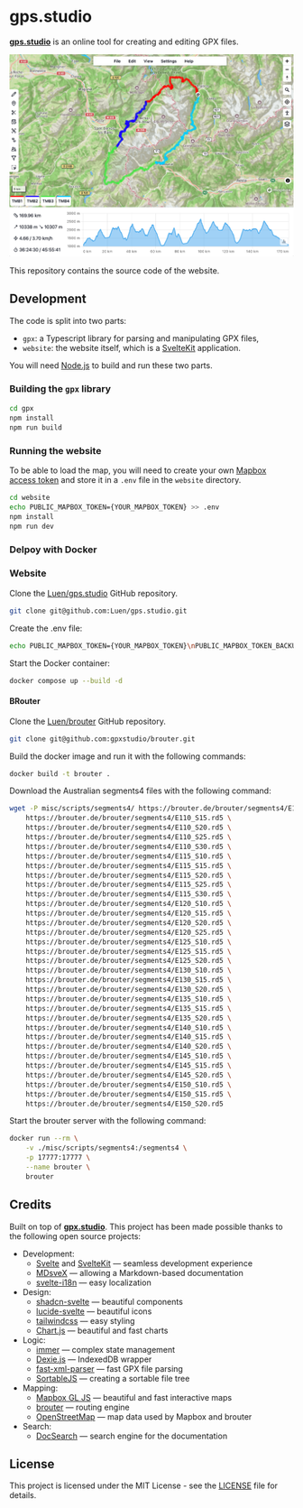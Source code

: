 # gps.studio

[**gps.studio**](https://studio.wanderstories.space) is an online tool for creating and editing GPX files.

![gps.studio screenshot](website/src/lib/assets/img/docs/getting-started/interface.png)

This repository contains the source code of the website.

## Development

The code is split into two parts:

- `gpx`: a Typescript library for parsing and manipulating GPX files,
- `website`: the website itself, which is a [SvelteKit](https://kit.svelte.dev/) application.

You will need [Node.js](https://nodejs.org/) to build and run these two parts.

### Building the `gpx` library

```bash
cd gpx
npm install
npm run build
```

### Running the website

To be able to load the map, you will need to create your own <a href="https://account.mapbox.com/auth/signup" target="_blank">Mapbox access token</a> and store it in a `.env` file in the `website` directory.

```bash
cd website
echo PUBLIC_MAPBOX_TOKEN={YOUR_MAPBOX_TOKEN} >> .env
npm install
npm run dev
```

### Delpoy with Docker

### Website

Clone the [Luen/gps.studio](https://github.com/Luen/gps.studio) GitHub repository.

```bash
git clone git@github.com:Luen/gps.studio.git
```

Create the .env file:

```bash
echo PUBLIC_MAPBOX_TOKEN={YOUR_MAPBOX_TOKEN}\nPUBLIC_MAPBOX_TOKEN_BACKUP={YOUR_BACKUP_MAPBOX_TOKEN}  >> website/.env
```

Start the Docker container:

```bash
docker compose up --build -d
```

#### BRouter

Clone the [Luen/brouter](https://github.com/gpxstudio/brouter) GitHub repository.

```bash
git clone git@github.com:gpxstudio/brouter.git
```

Build the docker image and run it with the following commands:

```bash
docker build -t brouter .
```

Download the Australian segments4 files with the following command:

```bash
wget -P misc/scripts/segments4/ https://brouter.de/brouter/segments4/E110_S10.rd5 \
    https://brouter.de/brouter/segments4/E110_S15.rd5 \
    https://brouter.de/brouter/segments4/E110_S20.rd5 \
    https://brouter.de/brouter/segments4/E110_S25.rd5 \
    https://brouter.de/brouter/segments4/E110_S30.rd5 \
    https://brouter.de/brouter/segments4/E115_S10.rd5 \
    https://brouter.de/brouter/segments4/E115_S15.rd5 \
    https://brouter.de/brouter/segments4/E115_S20.rd5 \
    https://brouter.de/brouter/segments4/E115_S25.rd5 \
    https://brouter.de/brouter/segments4/E115_S30.rd5 \
    https://brouter.de/brouter/segments4/E120_S10.rd5 \
    https://brouter.de/brouter/segments4/E120_S15.rd5 \
    https://brouter.de/brouter/segments4/E120_S20.rd5 \
    https://brouter.de/brouter/segments4/E120_S25.rd5 \
    https://brouter.de/brouter/segments4/E125_S10.rd5 \
    https://brouter.de/brouter/segments4/E125_S15.rd5 \
    https://brouter.de/brouter/segments4/E125_S20.rd5 \
    https://brouter.de/brouter/segments4/E130_S10.rd5 \
    https://brouter.de/brouter/segments4/E130_S15.rd5 \
    https://brouter.de/brouter/segments4/E130_S20.rd5 \
    https://brouter.de/brouter/segments4/E135_S10.rd5 \
    https://brouter.de/brouter/segments4/E135_S15.rd5 \
    https://brouter.de/brouter/segments4/E135_S20.rd5 \
    https://brouter.de/brouter/segments4/E140_S10.rd5 \
    https://brouter.de/brouter/segments4/E140_S15.rd5 \
    https://brouter.de/brouter/segments4/E140_S20.rd5 \
    https://brouter.de/brouter/segments4/E145_S10.rd5 \
    https://brouter.de/brouter/segments4/E145_S15.rd5 \
    https://brouter.de/brouter/segments4/E145_S20.rd5 \
    https://brouter.de/brouter/segments4/E150_S10.rd5 \
    https://brouter.de/brouter/segments4/E150_S15.rd5 \
    https://brouter.de/brouter/segments4/E150_S20.rd5
```

Start the brouter server with the following command:

```bash
docker run --rm \
    -v ./misc/scripts/segments4:/segments4 \
    -p 17777:17777 \
    --name brouter \
    brouter
```

## Credits

Built on top of [**gpx.studio**](https://gpx.studio).
This project has been made possible thanks to the following open source projects:

- Development:
  - [Svelte](https://github.com/sveltejs/svelte) and [SvelteKit](https://github.com/sveltejs/kit) — seamless development experience
  - [MDsveX](https://github.com/pngwn/MDsveX) — allowing a Markdown-based documentation
  - [svelte-i18n](https://github.com/kaisermann/svelte-i18n) — easy localization
- Design:
  - [shadcn-svelte](https://github.com/huntabyte/shadcn-svelte) — beautiful components
  - [lucide-svelte](https://github.com/lucide-icons/lucide/tree/main/packages/lucide-svelte) — beautiful icons
  - [tailwindcss](https://github.com/tailwindlabs/tailwindcss) — easy styling
  - [Chart.js](https://github.com/chartjs/Chart.js) — beautiful and fast charts
- Logic:
  - [immer](https://github.com/immerjs/immer) — complex state management
  - [Dexie.js](https://github.com/dexie/Dexie.js) — IndexedDB wrapper
  - [fast-xml-parser](https://github.com/NaturalIntelligence/fast-xml-parser) — fast GPX file parsing
  - [SortableJS](https://github.com/SortableJS/Sortable) — creating a sortable file tree
- Mapping:
  - [Mapbox GL JS](https://github.com/mapbox/mapbox-gl-js) — beautiful and fast interactive maps
  - [brouter](https://github.com/abrensch/brouter) — routing engine
  - [OpenStreetMap](https://www.openstreetmap.org) — map data used by Mapbox and brouter
- Search:
  - [DocSearch](https://github.com/algolia/docsearch) — search engine for the documentation

## License

This project is licensed under the MIT License - see the [LICENSE](LICENSE) file for details.

